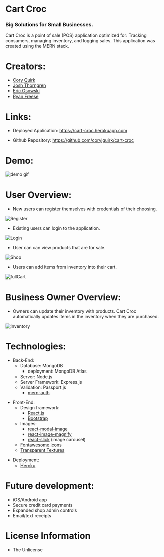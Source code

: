 # Cart Croc
### Big Solutions for Small Businesses. 
Cart Croc is a point of sale (POS) application optimized for: Tracking consumers, managing inventory, and logging sales. This application was created using the MERN stack.

# Creators:
- [Cory Quirk](https://github.com/coryjquirk "Cory")
- [Josh Thorngren](https://github.com/josh8903 "Josh")
- [Eric Osowski](https://github.com/EricJamesOsowski "Eric")
- [Ryan Freese](https://github.com/KeepTheLidOnTight "Ryan")


# Links:
* Deployed Application: https://cart-croc.herokuapp.com

* Github Repository: https://github.com/coryjquirk/cart-croc

# Demo:
![demo gif](demo.gif)

# User Overview:
- New users can register themselves with credentials of their choosing.

![Register](register.jpeg)

- Existing users can login to the application.

![Login](login.jpeg)

- User can can view products that are for sale.

![Shop](shop.jpeg)

- Users can add items from inventory into their cart.

![fullCart](fullCart.jpeg)

# Business Owner Overview:
- Owners can update their inventory with products. Cart Croc automatically updates items in the inventory when they are purchased.

![Inventory](inventory.jpeg)

# Technologies: 
- Back-End:
    - Database: MongoDB
        - deployment: MongoDB Atlas
    - Server: Node.js
    - Server Framework: Express.js
    - Validation: Passport.js
        - [mern-auth](https://github.com/rishipr/mern-auth)

* Front-End:
    * Design framework: 
        * [React.js](https://reactjs.org/)
        * [Bootstrap](https://getbootstrap.com/)
    * Images:
        * [react-modal-image](https://github.com/aautio/react-modal-image)
        * [react-image-magnify](https://github.com/ethanselzer/react-image-magnify)
        * [react-slick](https://github.com/akiran/react-slick) (image carousel)
    * [Fontawesome icons](https://fontawesome.com/icons?d=gallery)
    * [Transparent Textures](https://www.transparenttextures.com/)

- Deployment:
    - [Heroku](https://dashboard.heroku.com/apps)
    
# Future development:
- iOS/Android app
- Secure credit card payments
- Expanded shop admin controls
- Email/text receipts

# License Information
* The Unlicense
